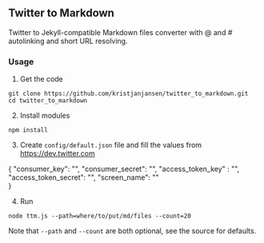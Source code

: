 ## Twitter to Markdown

Twitter to Jekyll-compatible Markdown files converter with @ and # autolinking and short URL resolving.

### Usage

1. Get the code

```
git clone https://github.com/kristjanjansen/twitter_to_markdown.git
cd twitter_to_markdown
```

2. Install modules

```
npm install
```

3. Create ```config/default.json``` file and fill the values from https://dev.twitter.com

{
  "consumer_key": "",
  "consumer_secret": "",
  "access_token_key" : "",
  "access_token_secret": "",
  "screen_name": ""  
}

4. Run

```
node ttm.js --path=where/to/put/md/files --count=20
```

Note that ```--path``` and ```--count``` are both optional, see the source for defaults.

